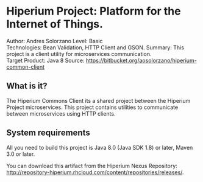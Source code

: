 Hiperium Project: Platform for the Internet of Things.
========================
Author: Andres Solorzano
Level: Basic  
Technologies: Bean Validation, HTTP Client and GSON.
Summary: This project is a client utility for microservices communication.  
Target Product: Java 8
Source: <https://bitbucket.org/aosolorzano/hiperium-common-client>  

What is it?
-----------

The Hiperium Commons Client its a shared project between the Hiperium Project microservices. This project contains utilities to communicate between microservices using HTTP clients.
 

System requirements
-------------------

All you need to build this project is Java 8.0 (Java SDK 1.8) or later, Maven 3.0 or later.

You can download this artifact from the Hiperium Nexus Repository: <http://repository-hiperium.rhcloud.com/content/repositories/releases/>.

